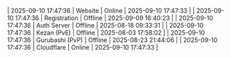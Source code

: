 | 2025-09-10 17:47:36 | Website | Online | 2025-09-10 17:47:33 |
| 2025-09-10 17:47:36 | Registration | Offline | 2025-09-09 16:40:23 |
| 2025-09-10 17:47:36 | Auth Server | Offline | 2025-08-18 09:33:31 |
| 2025-09-10 17:47:36 | Kezan (PvE) | Offline | 2025-08-03 17:58:02 |
| 2025-09-10 17:47:36 | Gurubashi (PvP) | Offline | 2025-08-23 21:44:06 |
| 2025-09-10 17:47:36 | Cloudflare | Online | 2025-09-10 17:47:33 |
